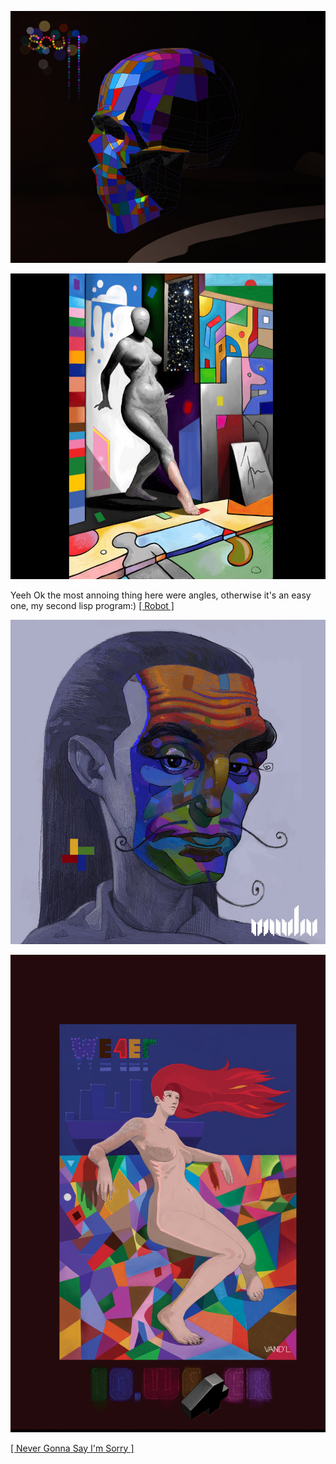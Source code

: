 ![](pix/skull_033.jpg)

![](pix/mi-neznam.png)

Yeeh Ok the most annoing thing here were angles, otherwise
it's an easy one, my second lisp program:)
[[ Robot ]](https://ioinformatics.org/files/ioi1992round2.pdf)

![](pix/ChinaTown.png)

![](pix/we4er.png)

[[ Never Gonna Say I'm Sorry ]](https://youtu.be/Lm12gDg0D8c)
